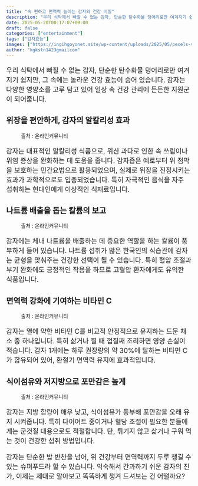 ```yaml
---
title: "속 편하고 면역력 높이는 감자의 건강 비밀"
description: "우리 식탁에서 빠질 수 없는 감자, 단순한 탄수화물 덩어리로만 여겨지기 쉽지만, 그 속에는 놀라운 건강 효능이 숨어 있습니다. 감자는 다양한 영양소를 고루 담고 있어 일상 속 건강 관리에 든든한 지원군이 되어줍니다."
date: 2025-05-20T00:17:07+09:00
draft: false
categories: ["entertainment"]
tags: ["감자효능"]
images: ["https://ingihgoyonet.site/wp-content/uploads/2025/05/pexels-victorino-2286776-768x1024.jpg", "https://ingihgoyonet.site/wp-content/uploads/2025/05/pexels-pixabay-45247-1024x717.jpg", "https://ingihgoyonet.site/wp-content/uploads/2025/05/pexels-polina-tankilevitch-4110468-683x1024.jpg", "https://ingihgoyonet.site/wp-content/uploads/2025/05/pexels-karolina-grabowska-6659692-1024x683.jpg"]
author: "kgkstn1423gmailcom"
---
```


<p style="font-size:18px">우리 식탁에서 빠질 수 없는 감자, 단순한 탄수화물 덩어리로만 여겨지기 쉽지만, 그 속에는 놀라운 건강 효능이 숨어 있습니다. 감자는 다양한 영양소를 고루 담고 있어 일상 속 건강 관리에 든든한 지원군이 되어줍니다.</p> <h2 >위장을 편안하게, 감자의 알칼리성 효과</h2> <figure ><img src="https://ingihgoyonet.site/wp-content/uploads/2025/05/pexels-victorino-2286776-768x1024.jpg" alt="" style="aspect-ratio:16/9;object-fit:cover"/><figcaption >출처 : 온라인커뮤니티</figcaption></figure> <p style="font-size:18px">감자는 대표적인 알칼리성 식품으로, 위산 과다로 인한 속 쓰림이나 위염 증상을 완화하는 데 도움을 줍니다. 감자즙은 예로부터 위 점막을 보호하는 민간요법으로 활용되었으며, 실제로 위장을 진정시키는 효과가 과학적으로도 입증되었습니다. 특히 자극적인 음식을 자주 섭취하는 현대인에게 이상적인 식재료입니다.</p> <h2 >나트륨 배출을 돕는 칼륨의 보고</h2> <figure ><img src="https://ingihgoyonet.site/wp-content/uploads/2025/05/pexels-pixabay-45247-1024x717.jpg" alt="" style="aspect-ratio:16/9;object-fit:cover"/><figcaption >출처 : 온라인커뮤니티</figcaption></figure> <p style="font-size:18px">감자에는 체내 나트륨을 배출하는 데 중요한 역할을 하는 칼륨이 풍부하게 들어 있습니다. 나트륨 섭취가 많은 한국인의 식습관에 감자는 균형을 맞춰주는 건강한 선택이 될 수 있습니다. 특히 혈압 조절과 부기 완화에도 긍정적인 작용을 하므로 고혈압 환자에게도 유익한 식품입니다.</p> <h2 >면역력 강화에 기여하는 비타민 C</h2> <figure ><img src="https://ingihgoyonet.site/wp-content/uploads/2025/05/pexels-polina-tankilevitch-4110468-683x1024.jpg" alt="" style="aspect-ratio:16/9;object-fit:cover"/><figcaption >출처 : 온라인커뮤니티</figcaption></figure> <p style="font-size:18px">감자는 열에 약한 비타민 C를 비교적 안정적으로 유지하는 드문 채소 중 하나입니다. 특히 삶거나 찔 때 껍질째 조리하면 영양 손실이 적습니다. 감자 1개에는 하루 권장량의 약 30%에 달하는 비타민 C가 함유되어 있어, 환절기 면역력 유지에 효과적입니다.</p> <h2 >식이섬유와 저지방으로 포만감은 높게</h2> <figure ><img src="https://ingihgoyonet.site/wp-content/uploads/2025/05/pexels-karolina-grabowska-6659692-1024x683.jpg" alt="" style="aspect-ratio:16/9;object-fit:cover"/><figcaption >출처 : 온라인커뮤니티</figcaption></figure> <p style="font-size:18px">감자는 지방 함량이 매우 낮고, 식이섬유가 풍부해 포만감을 오래 유지 시켜줍니다. 특히 다이어트 중이거나 혈당 조절이 필요한 분들에게는 군것질 대용으로도 적절합니다. 단, 튀기지 않고 삶거나 구워 먹는 것이 건강한 섭취 방법입니다.</p> <p style="font-size:18px">감자는 단순한 밥 반찬을 넘어, 위 건강부터 면역력까지 두루 챙길 수 있는 슈퍼푸드라 할 수 있습니다. 익숙해서 간과하기 쉬운 감자의 진가, 이제는 제대로 알아보고 똑똑하게 챙겨 드셔보는 건 어떨까요?</p>
